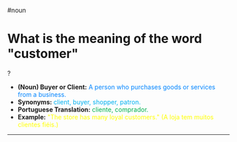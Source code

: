 #noun

# What is the meaning of the word "customer"
?
* **(Noun) Buyer or Client:** <span style="color:rgb(0, 132, 255)">A person who purchases goods or services from a business.</span>
* **Synonyms:** <span style="color:rgb(0, 176, 240)">client, buyer, shopper, patron.</span>
* **Portuguese Translation:** <span style="color:rgb(0, 176, 80)">cliente, comprador.</span>
* **Example:** <span style="color:rgb(255, 255, 0)">"The store has many loyal customers." (A loja tem muitos clientes fiéis.)</span>
---
<!--SR:!2025-06-25,16,290-->
